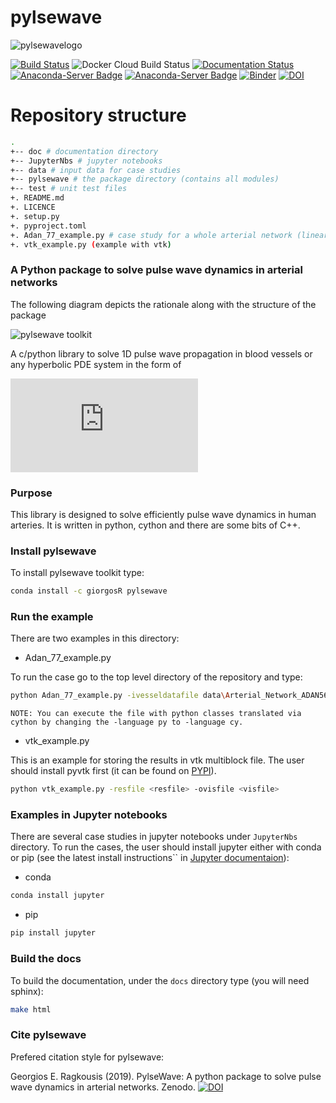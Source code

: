 # pylsewave

![pylsewavelogo](./doc/sphinx-rootdir/figures/pylsewave_logo64x64.png)

[![Build Status](https://dev.azure.com/giorgosragos/giorgosr-pylsewave/_apis/build/status/giorgosR.pylsewave?branchName=master)](https://dev.azure.com/giorgosragos/giorgosr-pylsewave/_build/latest?definitionId=4&branchName=master)
![Docker Cloud Build Status](https://img.shields.io/docker/cloud/build/giorgosr/pylsewave)
[![Documentation Status](https://readthedocs.org/projects/pylsewave/badge/?version=latest)](https://pylsewave.readthedocs.io/en/latest/?badge=latest)
[![Anaconda-Server Badge](https://anaconda.org/giorgosr/pylsewave/badges/version.svg)](https://anaconda.org/giorgosr/pylsewave)
[![Anaconda-Server Badge](https://anaconda.org/giorgosr/pylsewave/badges/platforms.svg)](https://anaconda.org/giorgosr/pylsewave)
[![Binder](https://mybinder.org/badge_logo.svg)](https://mybinder.org/v2/gh/giorgosR/pylsewave/master?filepath=JupyterNbs%2FIn_Silico_Upper_Arm_Network.ipynb)
[![DOI](https://zenodo.org/badge/DOI/10.5281/zenodo.3426789.svg)](https://doi.org/10.5281/zenodo.3426789)


# Repository structure

```bash
.
+-- doc # documentation directory
+-- JupyterNbs # jupyter notebooks
+-- data # input data for case studies
+-- pylsewave # the package directory (contains all modules)
+-- test # unit test files
+. README.md
+. LICENCE
+. setup.py
+. pyproject.toml
+. Adan_77_example.py # case study for a whole arterial network (linear-elastic arterial walls)
+. vtk_example.py (example with vtk)
```

### A Python package to solve pulse wave dynamics in arterial networks

The following diagram depicts the rationale along with the structure of the package

![pylsewave toolkit](./JupyterNbs/images/pylsewave.png)

A c/python library to solve 1D pulse wave propagation in blood vessels or any hyperbolic PDE system in the form of

![Hyperbolic system](https://latex.codecogs.com/gif.latex?%5Cfrac%7B%5Cpartial%20%5Cbf%7BU%7D%7D%7B%5Cpartial%20t%7D%20&plus;%20%5Cfrac%7B%5Cpartial%20%5Cbf%7BF%7D%7D%7B%5Cpartial%20x%7D%20%3D%20%5Cbf%7BS%7D)

### Purpose

This library is designed to solve efficiently pulse wave dynamics in human arteries. It is written in python, cython and there are some bits of C++.

### Install pylsewave

To install pylsewave toolkit type:

```bash
conda install -c giorgosR pylsewave
```

### Run the example

There are two examples in this directory:

* Adan_77_example.py

To run the case go to the top level directory of the repository and type:

```bash
python Adan_77_example.py -ivesseldatafile data\Arterial_Network_ADAN56.txt -ibcinflowfile data\inflow_Aorta.txt -oresfile arterial_network_77_vessels -language py
```

`NOTE: You can execute the file with python classes translated via cython by changing the -language py to -language cy.`

* vtk_example.py

This is an example for storing the results in vtk multiblock file. The user should install pyvtk first (it can be found on [PYPI](https://pypi.org/project/vtk/)).

```bash
python vtk_example.py -resfile <resfile> -ovisfile <visfile>
```

### Examples in Jupyter notebooks

There are several case studies in jupyter notebooks under `JupyterNbs` directory. To run the cases, the user should install jupyter either with conda or pip (see the latest install instructions`` in [Jupyter documentaion](https://jupyter.readthedocs.io/en/latest/install.html)):

* conda

```bash
conda install jupyter
```

* pip

```bash
pip install jupyter
```

### Build the docs

To build the documentation, under the `docs` directory type (you will need sphinx):

```bash
make html
```

### Cite pylsewave

Prefered citation style for pylsewave:

Georgios E. Ragkousis (2019). PylseWave: A python package to solve pulse wave dynamics in arterial networks. Zenodo. [![DOI](https://zenodo.org/badge/DOI/10.5281/zenodo.3426789.svg)](https://doi.org/10.5281/zenodo.3426789)